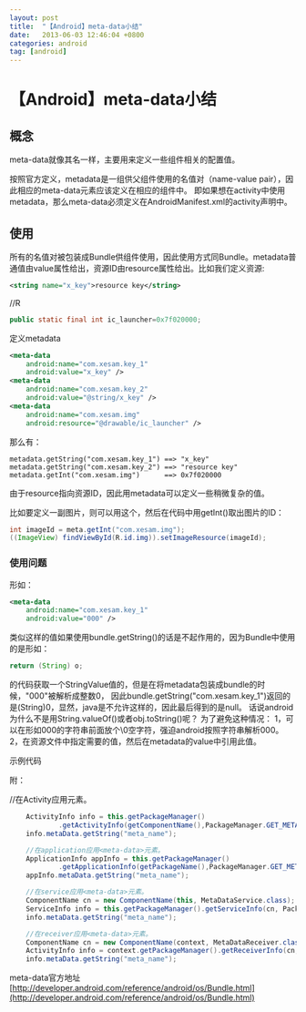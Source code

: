 ```yaml
---
layout: post
title:  "【Android】meta-data小结"
date:   2013-06-03 12:46:04 +0800
categories: android
tag: [android]
---
```

# 【Android】meta-data小结

## 概念

meta-data就像其名一样，主要用来定义一些组件相关的配置值。

按照官方定义，metadata是一组供父组件使用的名值对（name-value pair），因此相应的meta-data元素应该定义在相应的组件中。
即如果想在activity中使用metadata，那么meta-data必须定义在AndroidManifest.xml的activity声明中。

## 使用

所有的名值对被包装成Bundle供组件使用，因此使用方式同Bundle。metadata普通值由value属性给出，资源ID由resource属性给出。比如我们定义资源:

```xml
<string name="x_key">resource key</string>
```
//R

```java
public static final int ic_launcher=0x7f020000;
```

定义metadata

```xml
<meta-data
    android:name="com.xesam.key_1"
    android:value="x_key" />
<meta-data
    android:name="com.xesam.key_2"
    android:value="@string/x_key" />
<meta-data
    android:name="com.xesam.img"
    android:resource="@drawable/ic_launcher" />
```

那么有：

	metadata.getString("com.xesam.key_1") ==> "x_key"
	metadata.getString("com.xesam.key_2") ==> "resource key"
	metadata.getInt("com.xesam.img")      ==> 0x7f020000
	
由于resource指向资源ID，因此用metadata可以定义一些稍微复杂的值。 

比如要定义一副图片，则可以用这个，然后在代码中用getInt()取出图片的ID：

```java
int imageId = meta.getInt("com.xesam.img");
((ImageView) findViewById(R.id.img)).setImageResource(imageId);
```

### 使用问题

形如：

```xml
<meta-data
    android:name="com.xesam.key_1"
    android:value="000" />
```

类似这样的值如果使用bundle.getString()的话是不起作用的，因为Bundle中使用的是形如： 

```java
return (String) o;
```

的代码获取一个StringValue值的，但是在将metadata包装成bundle的时候，"000"被解析成整数0， 
因此bundle.getString("com.xesam.key_1")返回的是(String)0，显然，java是不允许这样的，因此最后得到的是null。 话说android为什么不是用String.valueOf()或者obj.toString()呢？
为了避免这种情况：
1，可以在形如000的字符串前面放个\0空字符，强迫android按照字符串解析000。
2，在资源文件中指定需要的值，然后在metadata的value中引用此值。

示例代码

附：

//在Activity应用<meta-data>元素。
```java
    ActivityInfo info = this.getPackageManager()
            .getActivityInfo(getComponentName(),PackageManager.GET_META_DATA);
    info.metaData.getString("meta_name");

    //在application应用<meta-data>元素。
    ApplicationInfo appInfo = this.getPackageManager()
            .getApplicationInfo(getPackageName(),PackageManager.GET_META_DATA);
    appInfo.metaData.getString("meta_name");

    //在service应用<meta-data>元素。
    ComponentName cn = new ComponentName(this, MetaDataService.class);
    ServiceInfo info = this.getPackageManager().getServiceInfo(cn, PackageManager.GET_META_DATA);
    info.metaData.getString("meta_name");

    //在receiver应用<meta-data>元素。
    ComponentName cn = new ComponentName(context, MetaDataReceiver.class);
    ActivityInfo info = context.getPackageManager().getReceiverInfo(cn, PackageManager.GET_META_DATA);
    info.metaData.getString("meta_name");
```

meta-data官方地址 [http://developer.android.com/reference/android/os/Bundle.html](http://developer.android.com/reference/android/os/Bundle.html)
